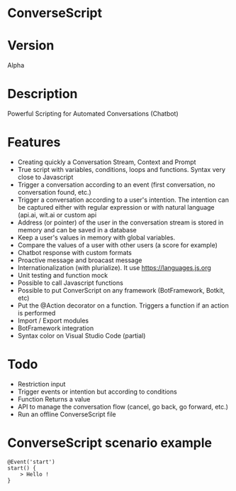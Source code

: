 
# ConverseScript

# Version

Alpha

# Description

Powerful Scripting for Automated Conversations (Chatbot)

# Features

* Creating quickly a Conversation Stream, Context and Prompt
* True script with variables, conditions, loops and functions. Syntax very close to Javascript
* Trigger a conversation according to an event (first conversation, no conversation found, etc.)
* Trigger a conversation according to a user's intention. The intention can be captured either with regular expression or with natural language (api.ai, wit.ai or custom api
* Address (or pointer) of the user in the conversation stream is stored in memory and can be saved in a database
* Keep a user's values in memory with global variables.
* Compare the values of a user with other users (a score for example)
* Chatbot response with custom formats
* Proactive message and broacast message
* Internationalization (with plurialize). It use https://languages.js.org
* Unit testing and function mock
* Possible to call Javascript functions
* Possible to put ConverScript on any framework (BotFramework, Botkit, etc)
* Put the @Action decorator on a function. Triggers a function if an action is performed
* Import / Export modules
* BotFramework integration
* Syntax color on Visual Studio Code (partial)

# Todo 

* Restriction input
* Trigger events or intention but according to conditions
* Function Returns a value
* API to manage the conversation flow (cancel, go back, go forward, etc.)
* Run an offline ConverseScript file

# ConverseScript scenario example 

```converse
@Event('start')
start() {
    > Hello !
}
```
